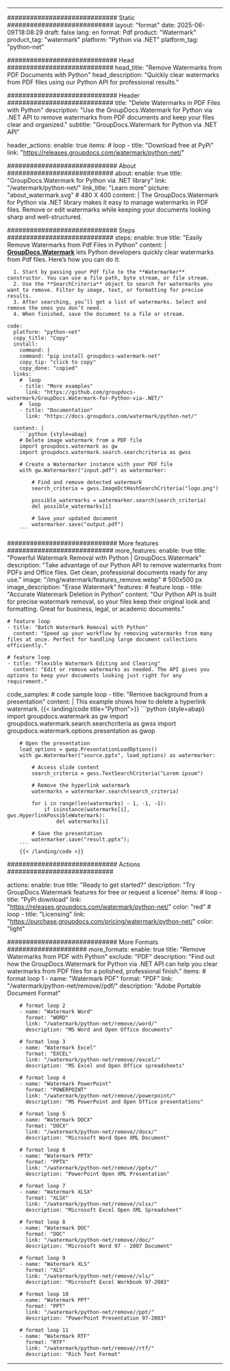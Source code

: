 
---
############################# Static ############################
layout: "format"
date:  2025-06-09T18:08:29
draft: false
lang: en
format: Pdf
product: "Watermark"
product_tag: "watermark"
platform: "Python via .NET"
platform_tag: "python-net"

############################# Head ############################
head_title: "Remove Watermarks from PDF Documents with Python"
head_description: "Quickly clear watermarks from PDF files using our Python API for professional results."

############################# Header ############################
title: "Delete Watermarks in PDF Files with Python" 
description: "Use the GroupDocs.Watermark for Python via .NET API to remove watermarks from PDF documents and keep your files clear and organized."
subtitle: "GroupDocs.Watermark for Python via .NET API" 

header_actions:
  enable: true
  items:
    #  loop
    - title: "Download free at PyPi"
      link: "https://releases.groupdocs.com/watermark/python-net/"
      
############################# About ############################
about:
    enable: true
    title: "GroupDocs.Watermark for Python via .NET library"
    link: "/watermark/python-net/"
    link_title: "Learn more"
    picture: "about_watermark.svg" # 480 X 400
    content: |
       The GroupDocs.Watermark for Python via .NET library makes it easy to manage watermarks in PDF files. Remove or edit watermarks while keeping your documents looking sharp and well-structured.

############################# Steps ############################
steps:
    enable: true
    title: "Easily Remove Watermarks from Pdf Files in Python"
    content: |
      **[GroupDocs.Watermark](https://products.groupdocs.com/watermark/python-net/)** lets Python developers quickly clear watermarks from Pdf files. Here’s how you can do it:
      
      1. Start by passing your Pdf file to the **Watermarker** constructor. You can use a file path, byte stream, or file stream.
      2. Use the **SearchCriteria** object to search for watermarks you want to remove. Filter by image, text, or formatting for precise results.
      3. After searching, you’ll get a list of watermarks. Select and remove the ones you don’t need.
      4. When finished, save the document to a file or stream.
   
    code:
      platform: "python-net"
      copy_title: "Copy"
      install:
        command: |
        command: "pip install groupdocs-watermark-net"
        copy_tip: "click to copy"
        copy_done: "copied"
      links:
        #  loop
        - title: "More examples"
          link: "https://github.com/groupdocs-watermark/GroupDocs.Watermark-for-Python-via-.NET/"
        #  loop
        - title: "Documentation"
          link: "https://docs.groupdocs.com/watermark/python-net/"
          
      content: |
        ```python {style=abap}
        # Delete image watermark from a PDF file
        import groupdocs.watermark as gw
        import groupdocs.watermark.search.searchcriteria as gwss

        # Create a Watermarker instance with your PDF file
        with gw.Watermarker("input.pdf") as watermarker:

            # Find and remove detected watermark
            search_criteria = gwss.ImageDctHashSearchCriteria("logo.png")

            possible_watermarks = watermarker.search(search_criteria)
            del possible_watermarks[i]

            # Save your updated document
            watermarker.save("output.pdf")
        ```  

############################# More features ############################
more_features:
  enable: true
  title: "Powerful Watermark Removal with Python | GroupDocs.Watermark"
  description: "Take advantage of our Python API to remove watermarks from PDFs and Office files. Get clean, professional documents ready for any use."
  image: "/img/watermark/features_remove.webp" # 500x500 px
  image_description: "Erase Watermark"
  features:
    # feature loop
    - title: "Accurate Watermark Deletion in Python"
      content: "Our Python API is built for precise watermark removal, so your files keep their original look and formatting. Great for business, legal, or academic documents."

    # feature loop
    - title: "Batch Watermark Removal with Python"
      content: "Speed up your workflow by removing watermarks from many files at once. Perfect for handling large document collections efficiently."

    # feature loop
    - title: "Flexible Watermark Editing and Clearing"
      content: "Edit or remove watermarks as needed. The API gives you options to keep your documents looking just right for any requirement."
      
  code_samples:
    # code sample loop
    - title: "Remove background from a presentation"
      content: |
        This example shows how to delete a hyperlink watermark.
        {{< landing/code title="Python">}}
        ```python {style=abap}
        import groupdocs.watermark as gw
        import groupdocs.watermark.search.searchcriteria as gwss
        import groupdocs.watermark.options.presentation as gwop

        # Open the presentation
        load_options = gwop.PresentationLoadOptions()
        with gw.Watermarker("source.pptx", load_options) as watermarker:

            # Access slide content
            search_criteria = gwss.TextSearchCriteria("Lorem ipsum")

            # Remove the hyperlink watermark
            watermarks = watermarker.search(search_criteria)

            for i in range(len(watermarks) - 1, -1, -1):
                if isinstance(watermarks[i], gws.HyperlinkPossibleWatermark):
                    del watermarks[i]

            # Save the presentation
            watermarker.save("result.pptx");
        ```
        {{< /landing/code >}}


############################# Actions ############################

actions:
  enable: true
  title: "Ready to get started?"
  description: "Try GroupDocs.Watermark features for free or request a license"
  items:
    #  loop
    - title: "PyPi download"
      link: "https://releases.groupdocs.com/watermark/python-net/"
      color: "red"
        #  loop
    - title: "Licensing"
      link: "https://purchase.groupdocs.com/pricing/watermark/python-net/"
      color: "light"


############################# More Formats #####################
more_formats:
    enable: true
    title: "Remove Watermarks from PDF with Python"
    exclude: "PDF"
    description: "Find out how the GroupDocs.Watermark for Python via .NET API can help you clear watermarks from PDF files for a polished, professional finish."
    items: 
        # format loop 1
        - name: "Watermark PDF"
          format: "PDF"
          link: "/watermark/python-net/remove//pdf/"
          description: "Adobe Portable Document Format"

        # format loop 2
        - name: "Watermark Word"
          format: "WORD"
          link: "/watermark/python-net/remove//word/"
          description: "MS Word and Open Office documents"
          
        # format loop 3
        - name: "Watermark Excel"
          format: "EXCEL"
          link: "/watermark/python-net/remove//excel/"
          description: "MS Excel and Open Office spreadsheets"

        # format loop 4
        - name: "Watermark PowerPoint"
          format: "POWERPOINT"
          link: "/watermark/python-net/remove//powerpoint/"
          description: "MS PowerPoint and Open Office presentations"

        # format loop 5
        - name: "Watermark DOCX"
          format: "DOCX"
          link: "/watermark/python-net/remove//docx/"
          description: "Microsoft Word Open XML Document"
          
        # format loop 6
        - name: "Watermark PPTX"
          format: "PPTX"
          link: "/watermark/python-net/remove//pptx/"
          description: "PowerPoint Open XML Presentation"
          
        # format loop 7
        - name: "Watermark XLSX"
          format: "XLSX"
          link: "/watermark/python-net/remove//xlsx/"
          description: "Microsoft Excel Open XML Spreadsheet"

        # format loop 8
        - name: "Watermark DOC"
          format: "DOC"
          link: "/watermark/python-net/remove//doc/"
          description: "Microsoft Word 97 - 2007 Document"

        # format loop 9
        - name: "Watermark XLS"
          format: "XLS"
          link: "/watermark/python-net/remove//xls/"
          description: "Microsoft Excel Workbook 97-2003"

        # format loop 10
        - name: "Watermark PPT"
          format: "PPT"
          link: "/watermark/python-net/remove//ppt/"
          description: "PowerPoint Presentation 97-2003"

        # format loop 11
        - name: "Watermark RTF"
          format: "RTF"
          link: "/watermark/python-net/remove//rtf/"
          description: "Rich Text Format"

---
